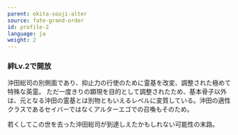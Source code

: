 ```yaml
---
parent: okita-souji-alter
source: fate-grand-order
id: profile-2
language: ja
weight: 2
---
```


### 絆Lv.2で開放

沖田総司の別側面であり、抑止力の行使のために霊基を改変、調整された極めて特殊な英霊。
ただ一度きりの顕現を目的として調整されたため、基本骨子以外は、元となる沖田の霊基とは別物ともいえるレベルに変質している。沖田の適性クラスであるセイバーではなくアルターエゴでの召喚もそのため。

若くしてこの世を去った沖田総司が到達しえたかもしれない可能性の末路。
